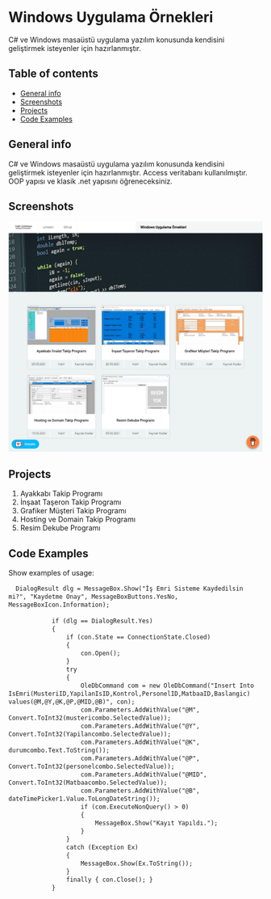 # Windows Uygulama Örnekleri
C# ve Windows masaüstü uygulama yazılım konusunda kendisini geliştirmek isteyenler için hazırlanmıştır.


## Table of contents
* [General info](#general-info)
* [Screenshots](#screenshots)
* [Projects](#Projects)
* [Code Examples](#code-examples)

## General info
C# ve Windows masaüstü uygulama yazılım konusunda kendisini geliştirmek isteyenler için hazırlanmıştır. Access veritabanı kullanılmıştır. OOP yapısı ve klasik .net yapısını öğreneceksiniz.

## Screenshots
![Example screenshot](index.jpg)


## Projects
1. Ayakkabı Takip Programı
2. İnşaat Taşeron Takip Programı
3. Grafiker Müşteri Takip Programı
4. Hosting ve Domain Takip Programı
5. Resim Dekube Programı

## Code Examples
Show examples of usage:
```
  DialogResult dlg = MessageBox.Show("İş Emri Sisteme Kaydedilsin mi?", "Kaydetme Onay", MessageBoxButtons.YesNo, MessageBoxIcon.Information);

            if (dlg == DialogResult.Yes)
            {
                if (con.State == ConnectionState.Closed)
                {
                    con.Open();
                }
                try
                {
                    OleDbCommand com = new OleDbCommand("Insert Into IsEmri(MusteriID,YapilanIsID,Kontrol,PersonelID,MatbaaID,Baslangic) values(@M,@Y,@K,@P,@MID,@B)", con);
                    com.Parameters.AddWithValue("@M", Convert.ToInt32(mustericombo.SelectedValue));
                    com.Parameters.AddWithValue("@Y", Convert.ToInt32(Yapilancombo.SelectedValue));
                    com.Parameters.AddWithValue("@K", durumcombo.Text.ToString());
                    com.Parameters.AddWithValue("@P", Convert.ToInt32(personelcombo.SelectedValue));
                    com.Parameters.AddWithValue("@MID", Convert.ToInt32(Matbaacombo.SelectedValue));
                    com.Parameters.AddWithValue("@B", dateTimePicker1.Value.ToLongDateString());
                    if (com.ExecuteNonQuery() > 0)
                    {
                        MessageBox.Show("Kayıt Yapıldı.");
                    }
                }
                catch (Exception Ex)
                {
                    MessageBox.Show(Ex.ToString());
                }
                finally { con.Close(); }
            }

```
